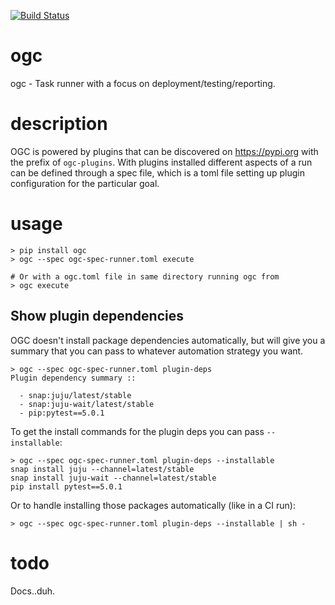 [![Build Status](https://travis-ci.org/battlemidget/ogc.svg?branch=master)](https://travis-ci.org/battlemidget/ogc)

# ogc

ogc - Task runner with a focus on deployment/testing/reporting.

# description

OGC is powered by plugins that can be discovered on https://pypi.org with the
prefix of `ogc-plugins`. With plugins installed different aspects of a run can
be defined through a spec file, which is a toml file setting up plugin
configuration for the particular goal.

# usage

```
> pip install ogc
> ogc --spec ogc-spec-runner.toml execute

# Or with a ogc.toml file in same directory running ogc from
> ogc execute
```

## Show plugin dependencies

OGC doesn't install package dependencies automatically, but will give you a
summary that you can pass to whatever automation strategy you want.

```
> ogc --spec ogc-spec-runner.toml plugin-deps
Plugin dependency summary ::

  - snap:juju/latest/stable
  - snap:juju-wait/latest/stable
  - pip:pytest==5.0.1
```

To get the install commands for the plugin deps you can pass `--installable`:

```
> ogc --spec ogc-spec-runner.toml plugin-deps --installable
snap install juju --channel=latest/stable
snap install juju-wait --channel=latest/stable
pip install pytest==5.0.1
```

Or to handle installing those packages automatically (like in a CI run):

```
> ogc --spec ogc-spec-runner.toml plugin-deps --installable | sh -
```

# todo

Docs..duh.

